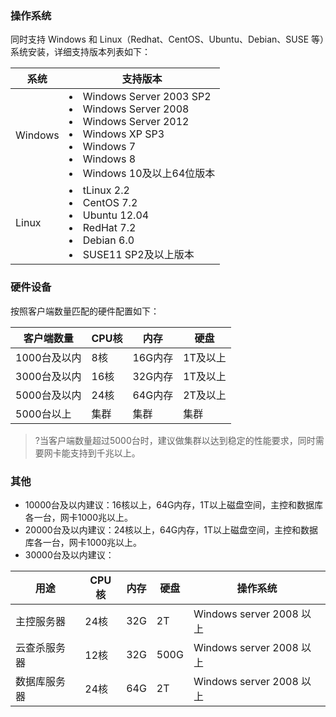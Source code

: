 
###  **操作系统**
 同时支持 Windows 和 Linux（Redhat、CentOS、Ubuntu、Debian、SUSE 等）系统安装，详细支持版本列表如下：

| 系统 | 支持版本 | 
|---------|---------|
| Windows |<li> Windows Server 2003 SP2</li><li>Windows Server 2008</li><li>Windows Server 2012</li><li>Windows XP SP3</li><li>Windows 7</li><li>Windows 8</li><li>Windows 10及以上64位版本</li> | 
|Linux|<li>tLinux 2.2<li>CentOS 7.2</li><li>Ubuntu 12.04</li><li>RedHat 7.2</li><li>Debian 6.0</li><li>SUSE11 SP2及以上版本|


### **硬件设备**
  按照客户端数量匹配的硬件配置如下：

| 客户端数量   | CPU核 | 内存    | 硬盘   |
| ------------ | ----- | ------- | ------ |
| 1000台及以内     | 8核   | 16G内存 | 1T及以上 |
| 3000台及以内     | 16核  | 32G内存 | 1T及以上 |
| 5000台及以内     | 24核  | 64G内存 | 2T及以上 |
| 5000台以上 | 集群  | 集群    | 集群   |

>?当客户端数量超过5000台时，建议做集群以达到稳定的性能要求，同时需要网卡能支持到千兆以上。

###  其他
- 10000台及以内建议：16核以上，64G内存，1T以上磁盘空间，主控和数据库各一台，网卡1000兆以上。
- 20000台及以内建议：24核以上，64G内存，1T以上磁盘空间，主控和数据库各一台，网卡1000兆以上。
- 30000台及以内建议：

| 用途         | CPU核 | 内存 | 硬盘 | 操作系统                 |
| ------------ | ----- | ---- | ---- | ------------------------ |
| 主控服务器   | 24核  | 32G  | 2T   | Windows server 2008 以上 |
| 云查杀服务器 | 12核  | 32G  | 500G | Windows server 2008 以上 |
| 数据库服务器 | 24核  | 64G  | 2T   | Windows server 2008 以上 |
